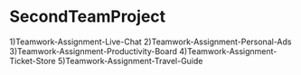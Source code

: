 # SecondTeamProject

1)Teamwork-Assignment-Live-Chat
2)Teamwork-Assignment-Personal-Ads
3)Teamwork-Assignment-Productivity-Board
4)Teamwork-Assignment-Ticket-Store
5)Teamwork-Assignment-Travel-Guide
